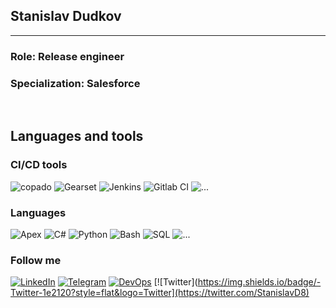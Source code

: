 ## Stanislav Dudkov
---
### Role: Release engineer 
### Specialization: Salesforce
<br/>

## Languages and tools
### CI/CD tools
<!-- 
![Salesforce](https://img.shields.io/badge/-Salesforce-blue?style=flat&logo=salesforce)
-->

![copado](https://img.shields.io/badge/-Copado-1e2120?style=flat&logo=copado)
![Gearset](https://img.shields.io/badge/-Gearset-1e2120?style=flat&logo=gearset)
![Jenkins](https://img.shields.io/badge/-Jenkins-1e2120?style=flat&logo=Jenkins&logoColor=white)
![Gitlab CI](https://img.shields.io/badge/-Gitlab_CI-1e2120?style=flat&logo=gitlab)
![...](https://img.shields.io/badge/-...-1e2120?style=flat&logo=...)
### Languages
![Apex](https://img.shields.io/badge/-Apex-1e2120?style=flat&logo=Apex)
![C#](https://img.shields.io/badge/-C%23-1e2120?style=flat&logo=CSharp&logoColor=)
![Python](https://img.shields.io/badge/-Python-1e2120?style=flat&logo=Python)
![Bash](https://img.shields.io/badge/-Bash-1e2120?style=flat&logo=Bash)
![SQL](https://img.shields.io/badge/-SQL-1e2120?style=flat&logo=mySQL)
![...](https://img.shields.io/badge/-...-1e2120?style=flat&logo=...)

### Follow me
[![LinkedIn](https://img.shields.io/badge/-LinkedIn-1e2120?style=flat&logo=LinkedIn&logoColor=blue)](https://www.linkedin.com/in/stanislavd2269)
[![Telegram](https://img.shields.io/badge/-Telegram-1e2120?style=flat&logo=Telegram)](https://t.me/Dudkov)
[![DevOps](https://img.shields.io/badge/-SFDevOps-1e2120?style=flat&logo=salesforce)](https://www.sfdevops.info/)
[![Twitter](https://img.shields.io/badge/-Twitter-1e2120?style=flat&logo=Twitter](https://twitter.com/StanislavD8)


